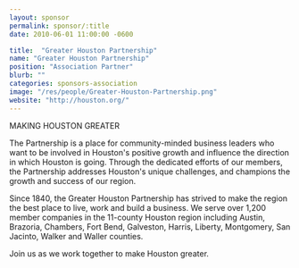```yaml
---
layout: sponsor
permalink: sponsor/:title
date: 2010-06-01 11:00:00 -0600

title:  "Greater Houston Partnership"
name: "Greater Houston Partnership"
position: "Association Partner"
blurb: ""
categories: sponsors-association
image: "/res/people/Greater-Houston-Partnership.png"
website: "http://houston.org/"
---
```


MAKING HOUSTON GREATER

The Partnership is a place for community-minded business leaders who want to be involved in Houston's positive growth and influence the direction in which Houston is going. Through the dedicated efforts of our members, the Partnership addresses Houston's unique challenges, and champions the growth and success of our region.

Since 1840, the Greater Houston Partnership has strived to make the region the best place to live, work and build a business. We serve over 1,200 member companies in the 11-county Houston region including Austin, Brazoria, Chambers, Fort Bend, Galveston, Harris, Liberty, Montgomery, San Jacinto, Walker and Waller counties.

Join us as we work together to make Houston greater.
